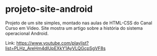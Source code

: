 # projeto-site-android
Projeto de um site simples, montado nas aulas de HTML-CSS do Canal Curso em Vídeo. 
Site mostra um artigo sobre a história do sistema operacional Android.

Link: https://www.youtube.com/playlist?list=PLHz_AreHm4dlUpEXkY1AyVLQGcpSgVF8s
